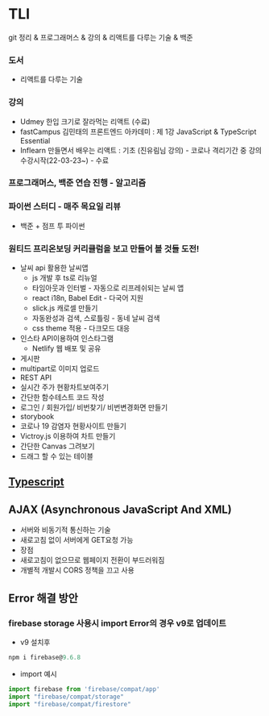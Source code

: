 # TLI

git 정리 & 프로그래머스 & 강의 & 리액트를 다루는 기술 & 백준


### 도서
 * 리액트를 다루는 기술

### 강의
 * Udmey 한입 크기로 잘라먹는 리액트 (수료)
 * fastCampus 김민태의 프론트엔드 아카데미 : 제 1강 JavaScript & TypeScript Essential
 * Inflearn 만들면서 배우는 리액트 : 기초 (진유림님 강의) - 코로나 격리기간 중 강의 수강시작(22-03-23~) - 수료

### 프로그래머스, 백준 연습 진행 - 알고리즘 
 
### 파이썬 스터디 - 매주 목요일 리뷰
 * 백준 + 점프 투 파이썬

### 원티드 프리온보딩 커리큘럼을 보고 만들어 볼 것들 도전!
 * 날씨 api 활용한 날씨앱
   * js 개발 후 ts로 리뉴얼
   * 타임아웃과 인터벌 - 자동으로 리프레쉬되는 날씨 앱
   * react i18n, Babel Edit - 다국어 지원
   * slick.js 캐로셀 만들기
   * 자동완성과 검색, 스로틀링 - 동네 날씨 검색
   * css theme 적용 - 다크모드 대응
 * 인스타 API이용하여 인스타그램
   * Netlify 웹 배포 및 공유
 * 게시판
 * multipart로 이미지 업로드
 * REST API
 * 실시간 주가 현황차트보여주기
 * 간단한 함수테스트 코드 작성
 * 로그인 / 회원가입/ 비번찾기/ 비번변경화면 만들기
 * storybook 
 * 코로나 19 감염자 현황사이트 만들기
 * Victroy.js 이용하여 차트 만들기
 * 간단한 Canvas 그려보기
 * 드래그 할 수 있는 테이블
 
## [Typescript](./Typescript)

## AJAX (Asynchronous JavaScript And XML)
 * 서버와 비동기적 통신하는 기술
 * 새로고침 없이 서버에게 GET요청 가능
 * 장점
  * 새로고침이 없으므로 웹페이지 전환이 부드러워짐
 * 개별적 개발시 CORS 정책을 끄고 사용

## Error 해결 방안

### firebase storage 사용시 import Error의 경우 v9로 업데이트 
 * v9 설치후
 ```javascript
 npm i firebase@9.6.8
 ```
 * import 예시 
```javascript
import firebase from 'firebase/compat/app'
import "firebase/compat/storage"
import "firebase/compat/firestore"
```
